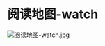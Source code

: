 # 阅读地图-watch

![阅读地图-watch.jpg](https://cdn.nlark.com/yuque/0/2023/jpeg/743297/1678620479554-f00edb56-10cd-4a2f-b31b-789f5f5dc866.jpeg#averageHue=%23fcfcfc&clientId=u204f3468-629f-4&from=drop&id=u318bc2ff&name=%E9%98%85%E8%AF%BB%E5%9C%B0%E5%9B%BE-watch.jpg&originHeight=2641&originWidth=2127&originalType=binary&ratio=2&rotation=0&showTitle=false&size=364746&status=done&style=none&taskId=ue901194f-c34c-44c1-a619-34a0d26fae1&title=)
